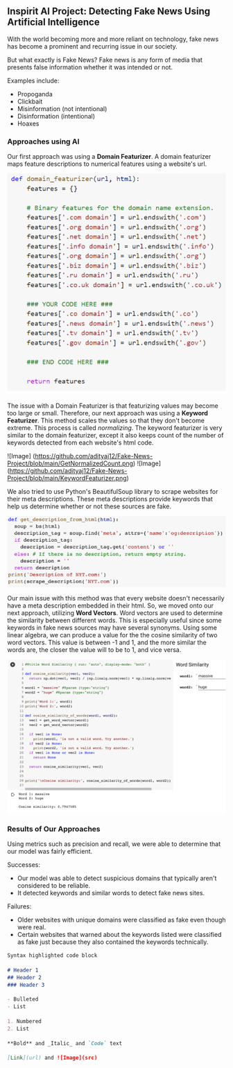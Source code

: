 ##  Inspirit AI Project: Detecting Fake News Using Artificial Intelligence

With the world becoming more and more reliant on technology, fake news has become a prominent and recurring issue in our society.

But what exactly is Fake News? Fake news is any form of media that presents false information whether it was intended or not.

Examples include:
- Propoganda
- Clickbait
- Misinformation (not intentional)
- Disinformation (intentional)
- Hoaxes

### Approaches using AI

Our first approach was using a **Domain Featurizer**.
A domain featurizer maps feature descriptions to numerical features using a website's url.

![Image](https://github.com/adityaj12/Fake-News-Project/blob/main/DomainFeaturizer.png)

The issue with a Domain Featurizer is that featurizing values may become too large or small. 
Therefore, our next approach was using a **Keyword Featurizer**.
This method scales the values so that they don't become extreme. This process is called _normalizing_. The keyword featurizer is very similar to the domain featurizer, except it also keeps count of the number of keywords detected from each website's html code.

![Image] (https://github.com/adityaj12/Fake-News-Project/blob/main/GetNormalizedCount.png)
![Image] (https://github.com/adityaj12/Fake-News-Project/blob/main/KeywordFeaturizer.png)

We also tried to use Python's BeautifulSoup library to scrape websites for their meta descriptions. These meta descriptions provide keywords that help us determine whether or not these sources are fake.

![Image](https://github.com/adityaj12/Fake-News-Project/blob/main/WebScraping.png)

Our main issue with this method was that every website doesn't necessarily have a meta description embedded in their html.
So, we moved onto our next approach, utilizing **Word Vectors**.
Word vectors are used to determine the similarity between different words. This is especially useful since some keywords in fake news sources may have several synonyms. Using some linear algebra, we can produce a value for the the cosine similarity of two word vectors. This value is between -1 and 1, and the more similar the words are, the closer the value will to be to 1, and vice versa.

![Image](https://github.com/adityaj12/Fake-News-Project/blob/main/WordVectors.png)

### Results of Our Approaches

Using metrics such as precision and recall, we were able to determine that our model was fairly efficient.

Successes:
- Our model was able to detect suspicious domains that typically aren't considered to be reliable.
- It detected keywords and similar words to detect fake news sites.

Failures:
- Older websites with unique domains were classified as fake even though were real.
- Certain websites that warned about the keywords listed were classified as fake just because they also contained the keywords technically.

```markdown
Syntax highlighted code block

# Header 1
## Header 2
### Header 3

- Bulleted
- List

1. Numbered
2. List

**Bold** and _Italic_ and `Code` text

[Link](url) and ![Image](src)
```
